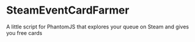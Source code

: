 # SteamEventCardFarmer
A little script for PhantomJS that explores your queue on Steam and gives you free cards

